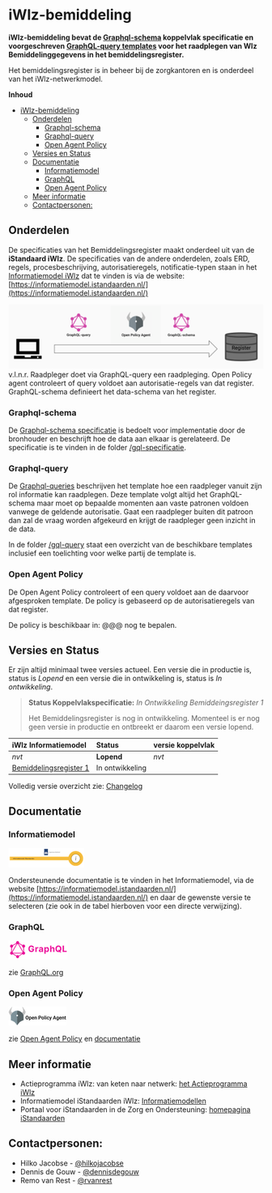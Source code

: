 # iWlz-bemiddeling

**iWlz-bemiddeling bevat de [Graphql-schema](/gql-specificatie) koppelvlak specificatie en voorgeschreven [GraphQL-query templates](/gql-query/) voor het raadplegen van Wlz Bemiddelinggegevens in het bemiddelingsregister.**

Het bemiddelingsregister is in beheer bij de zorgkantoren en is onderdeel van het iWlz-netwerkmodel.

**Inhoud**
- [iWlz-bemiddeling](#iwlz-bemiddeling)
  - [Onderdelen](#onderdelen)
    - [Graphql-schema](#graphql-schema)
    - [Graphql-query](#graphql-query)
    - [Open Agent Policy](#open-agent-policy)
  - [Versies en Status](#versies-en-status)
  - [Documentatie](#documentatie)
    - [Informatiemodel](#informatiemodel)
    - [GraphQL](#graphql)
    - [Open Agent Policy](#open-agent-policy-1)
  - [Meer informatie](#meer-informatie)
  - [Contactpersonen:](#contactpersonen)


## Onderdelen
De specificaties van het Bemiddelingsregister maakt onderdeel uit van de **iStandaard iWlz**. De specificaties van de andere onderdelen, zoals ERD, regels, procesbeschrijving, autorisatieregels, notificatie-typen staan in het [Informatiemodel iWlz](https://informatiemodel.istandaarden.nl/) dat te vinden is via de website: [https://informatiemodel.istandaarden.nl/](https://informatiemodel.istandaarden.nl/)

![onderdelen](/src/Onderdelen_Netwerk.png)
v.l.n.r. Raadpleger doet via GraphQL-query een raadpleging. Open Policy agent controleert of query voldoet aan autorisatie-regels van dat register. GraphQL-schema definieert het data-schema van het register.

### Graphql-schema 
De [Graphql-schema specificatie](/gql-specificatie/) is bedoelt voor implementatie door de bronhouder en beschrijft hoe de data aan elkaar is gerelateerd. De specificatie is te vinden in de folder [/gql-specificatie](/gql-specificatie/). 

### Graphql-query
De [Graphql-queries](/gql-query/) beschrijven het template hoe een raadpleger vanuit zijn rol informatie kan raadplegen. Deze template volgt altijd het GraphQL-schema maar moet op bepaalde momenten aan vaste patronen voldoen vanwege de geldende autorisatie. Gaat een raadpleger buiten dit patroon dan zal de vraag worden afgekeurd en krijgt de raadpleger geen inzicht in de data. 

In de folder [/gql-query](/gql-query/) staat een overzicht van de beschikbare templates inclusief een toelichting voor welke partij de template is.

### Open Agent Policy
De Open Agent Policy controleert of een query voldoet aan de daarvoor afgesproken template. De policy is gebaseerd op de autorisatieregels van dat register. 

De policy is beschikbaar in: @@@ nog te bepalen.


## Versies en Status 

Er zijn altijd minimaal twee versies actueel. Een versie die in productie is, status is *Lopend* en een versie die in ontwikkeling is, status is *In ontwikkeling*.

> 
> **Status Koppelvlakspecificatie:** *In Ontwikkeling Bemiddeingsregister 1* 
>
> Het Bemiddelingsregister is nog in ontwikkeling. Momenteel is er nog geen versie in productie en ontbreekt er daarom een versie lopend.
>  


| iWlz Informatiemodel | Status | versie koppelvlak |
|:-- |:-- | :-- |
| *nvt* | **Lopend** | *nvt* |
| [Bemiddelingsregister 1]() | In ontwikkeling |  |

Volledig versie overzicht zie: [Changelog](CHANGELOG.md)

## Documentatie

### Informatiemodel

![informatiemodel](/src/Informatiemodel-sml.png)

Ondersteunende documentatie is te vinden in het Informatiemodel, via de website [https://informatiemodel.istandaarden.nl/](https://informatiemodel.istandaarden.nl/) en daar de gewenste versie te selecteren (zie ook in de tabel hierboven voor een directe verwijzing).

### GraphQL
![GraphQL](/src/GraphQL-logo-sml.png) 

zie [GraphQL.org](https://graphql.org) 

### Open Agent Policy
![OPA](/src/OPA-logo-sml.png) 

zie [Open Agent Policy](https://www.openpolicyagent.org) en [documentatie](https://www.openpolicyagent.org/docs/latest/)


## Meer informatie
* Actieprogramma iWlz: van keten naar netwerk: [het Actieprogramma iWlz](https://www.istandaarden.nl/iwlz/actieprogramma/index "Over Actieprogramma iWlz")
* Informatiemodel iStandaarden iWlz: [Informatiemodellen](https://informatiemodel.istandaarden.nl)
* Portaal voor iStandaarden in de
Zorg en Ondersteuning: [homepagina iStandaarden](https://www.istandaarden.nl)

## Contactpersonen:
* Hilko Jacobse - [@hilkojacobse](https://github.com/HilkoJacobse)
* Dennis de Gouw - [@dennisdegouw](http://github.com/dennisdegouw)
* Remo van Rest - [@rvanrest](https://github.com/rvanrest)